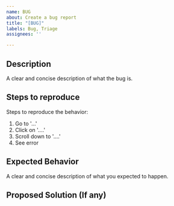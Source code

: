 ```yaml
---
name: BUG
about: Create a bug report
title: "[BUG]"
labels: Bug, Triage
assignees: ''

---
```


## Description
A clear and concise description of what the bug is.

## Steps to reproduce
Steps to reproduce the behavior:
1. Go to '...'
2. Click on '....'
3. Scroll down to '....'
4. See error

## Expected Behavior
A clear and concise description of what you expected to happen.

## Proposed Solution (If any)
